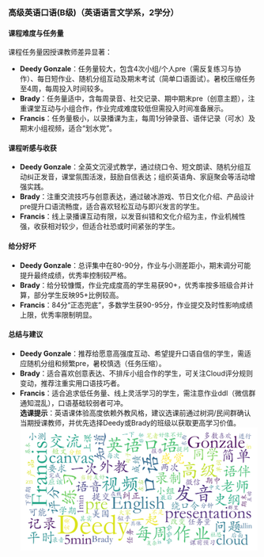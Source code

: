 ### 高级英语口语(B级)（英语语言文学系，2学分）

#### 课程难度与任务量  
课程任务量因授课教师差异显著：  
- **Deedy Gonzale**：任务量较大，包含4次小组/个人pre（需反复练习与协作）、每日短作业、随机分组互动及期末考试（简单口语面试）。暑校压缩任务至4周，每周投入时间较多。  
- **Brady**：任务量适中，含每周录音、社交记录、期中期末pre（创意主题），注重课堂互动与小组合作，作业完成难度较低但需投入时间准备展示。  
- **Francis**：任务量极小，以录播课为主，每周1分钟录音、语伴记录（可水）及期末小组视频，适合“划水党”。  

#### 课程听感与收获  
- **Deedy Gonzale**：全英文沉浸式教学，通过绕口令、短文朗读、随机分组互动纠正发音，课堂氛围活泼，鼓励自信表达；组织英语角、家庭聚会等活动增强实践。  
- **Brady**：注重交流技巧与创意表达，通过破冰游戏、节日文化介绍、产品设计pre提升口语流畅度，适合喜欢轻松互动与即兴发言的学生。  
- **Francis**：线上录播课互动有限，以发音纠错和文化介绍为主，作业机械性强，收获相对较少，但适合社恐或时间紧张的学生。  

#### 给分好坏  
- **Deedy Gonzale**：总评集中在80-90分，作业与小测差距小，期末调分可能提升最终成绩，优秀率控制较严格。  
- **Brady**：给分较慷慨，作业完成度高的学生易获90+，优秀率按多班级合并计算，部分学生反映95+比例较高。  
- **Francis**：84分“正态兜底”，多数学生获90-95分，作业提交及时性影响成绩上限，优秀率限制明显。  

#### 总结与建议  
- **Deedy Gonzale**：推荐给愿意高强度互动、希望提升口语自信的学生，需适应随机分组和频繁pre，暑校慎选（任务压缩）。  
- **Brady**：适合喜欢创意表达、不排斥小组合作的学生，可关注Cloud评分规则变动，推荐注重实用口语技巧者。  
- **Francis**：适合追求低任务量、线上灵活学习的学生，需注意作业ddl（微信群通知混乱），口语基础较弱者可冲。  
**选课提示**：英语课体验高度依赖外教风格，建议选课前通过树洞/民间群确认当期授课教师，并优先选择Deedy或Brady的班级以获取更高学习价值。
![wordcloud](wordcloud.png)